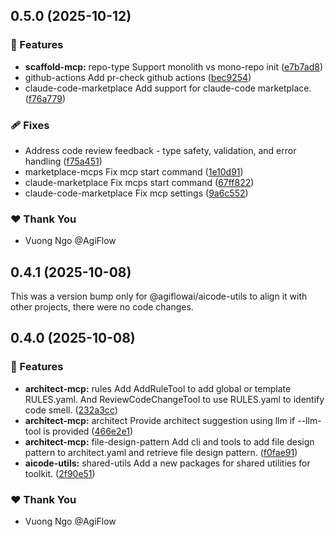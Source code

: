 ## 0.5.0 (2025-10-12)

### 🚀 Features

- **scaffold-mcp:** repo-type Support monolith vs mono-repo init ([e7b7ad8](https://github.com/AgiFlow/aicode-toolkit/commit/e7b7ad8))
- github-actions Add pr-check github actions ([bec9254](https://github.com/AgiFlow/aicode-toolkit/commit/bec9254))
- claude-code-marketplace Add support for claude-code marketplace. ([f76a779](https://github.com/AgiFlow/aicode-toolkit/commit/f76a779))

### 🩹 Fixes

- Address code review feedback - type safety, validation, and error handling ([f75a451](https://github.com/AgiFlow/aicode-toolkit/commit/f75a451))
- marketplace-mcps Fix mcp start command ([1e10d91](https://github.com/AgiFlow/aicode-toolkit/commit/1e10d91))
- claude-marketplace Fix mcps start command ([67ff822](https://github.com/AgiFlow/aicode-toolkit/commit/67ff822))
- claude-code-marketplace Fix mcp settings ([9a6c552](https://github.com/AgiFlow/aicode-toolkit/commit/9a6c552))

### ❤️ Thank You

- Vuong Ngo @AgiFlow

## 0.4.1 (2025-10-08)

This was a version bump only for @agiflowai/aicode-utils to align it with other projects, there were no code changes.

## 0.4.0 (2025-10-08)

### 🚀 Features

- **architect-mcp:** rules Add AddRuleTool to add global or template RULES.yaml. And ReviewCodeChangeTool to use RULES.yaml to identify code smell. ([232a3cc](https://github.com/AgiFlow/aicode-toolkit/commit/232a3cc))
- **architect-mcp:** architect Provide architect suggestion using llm if --llm-tool is provided ([466e2e1](https://github.com/AgiFlow/aicode-toolkit/commit/466e2e1))
- **architect-mcp:** file-design-pattern Add cli and tools to add file design pattern to architect.yaml and retrieve file design  pattern. ([f0fae91](https://github.com/AgiFlow/aicode-toolkit/commit/f0fae91))
- **aicode-utils:** shared-utils Add a new packages for shared utilities for toolkit. ([2f90e51](https://github.com/AgiFlow/aicode-toolkit/commit/2f90e51))

### ❤️ Thank You

- Vuong Ngo @AgiFlow